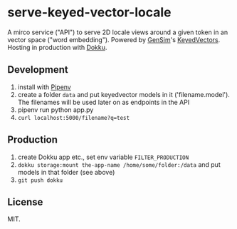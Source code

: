 # serve-keyed-vector-locale

A mirco service ("API") to serve 2D locale views around a given token in an vector space ("word embedding"). Powered by [GenSim](https://radimrehurek.com/gensim/)'s [KeyedVectors](https://radimrehurek.com/gensim/models/keyedvectors.html). Hosting in production with [Dokku](https://github.com/dokku/dokku).

## Development

1. install with [Pipenv](https://github.com/pypa/pipenv)
2. create a folder `data` and put keyedvector models in it ('filename.model'). The filenames will be used later on as endpoints in the API
3. pipenv run python app.py
4. `curl localhost:5000/filename?q=test`

## Production

1. create Dokku app etc., set env variable `FILTER_PRODUCTION`
2. `dokku storage:mount the-app-name /home/some/folder:/data` and put models in that folder (see above)
3. `git push dokku`

## License

MIT.
